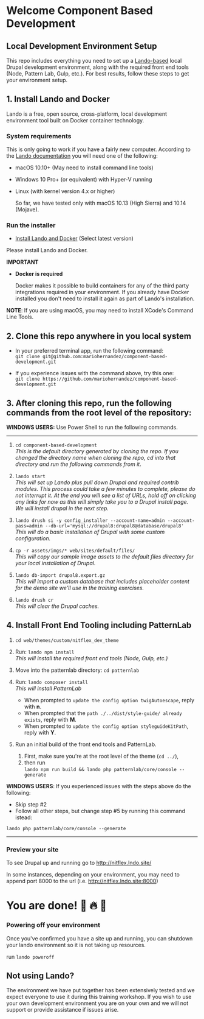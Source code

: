 # Welcome Component Based Development

## Local Development Environment Setup

This repo includes everything you need to set up a [Lando-based](https://docs.devwithlando.io/) local Drupal development environment, along with the required front end tools (Node, Pattern Lab, Gulp, etc.). For best results, follow these steps to get your environment setup.

## 1. Install Lando and Docker
Lando is a free, open source, cross-platform, local development environment tool built on Docker container technology.

### System requirements

This is only going to work if you have a fairly new computer. According to the [Lando documentation](https://docs.devwithlando.io/installation/system-requirements.html#operating-system) you will need one of the following:

* macOS 10.10+ \(May need to install command line tools\)
* Windows 10 Pro+ \(or equivalent\) with Hyper-V running
* Linux \(with kernel version 4.x or higher\)

  So far, we have tested only with macOS 10.13 \(High Sierra\) and 10.14 \(Mojave\).

### Run the installer

* [Install Lando and Docker](https://github.com/lando/lando/releases) (Select latest version)

Please install Lando and Docker.

**IMPORTANT**

* **Docker is required**

  Docker makes it possible to build containers for any of the third party integrations required in your environment. If you already have Docker installed you don't need to install it again as part of Lando's installation.

**NOTE**: If you are using macOS, you may need to install XCode's Command Line Tools.

## 2. Clone this repo anywhere in you local system
* In your preferred terminal app, run the following command:<br />
```git clone git@github.com:mariohernandez/component-based-development.git```

* If you experience issues with the command above, try this one:<br />
```git clone https://github.com/mariohernandez/component-based-development.git```


## 3. After cloning this repo, run the following commands from the root level of the repository:

**WINDOWS USERS:**
Use Power Shell to run the following commands.

---
1. `cd component-based-development`<br />_This is the default directory generated by cloning the repo.  If you changed the directory name when cloning the repo, cd into that directory and run the following commands from it_.

2. `lando start`<br />_This will set up Lando plus pull down Drupal and required contrib modules. This process could take a few minutes to complete, please do not interrupt it.  At the end you will see a list of URLs, hold off on clicking any links for now as this will simply take you to a Drupal install page.  We will install drupal in the next step._

3. `lando drush si -y config_installer --account-name=admin --account-pass=admin --db-url='mysql://drupal8:drupal8@database/drupal8'`<br />_This will do a basic installation of Drupal with some custom configuration._

4. `cp -r assets/imgs/* web/sites/default/files/`<br />_This will copy our sample image assets to the default files directory for your local installation of Drupal._

5. `lando db-import drupal8.export.gz`<br />_This will import a custom database that includes placeholder content for the demo site we'll use in the training exercises._

6. `lando drush cr`<br />_This will clear the Drupal caches._


## 4. Install Front End Tooling including PatternLab

1. `cd web/themes/custom/nitflex_dev_theme`

2. Run: `lando npm install`<br />_This will install the required front end tools (Node, Gulp, etc.)_

3. Move into the patternlab directory:  `cd patternlab`

4. Run: `lando composer install`<br />_This will install PatternLab_<br />
    - When prompted to `update the config option twigAutoescape`, reply with **n**.<br />
    - When prompted that the `path ./../dist/style-guide/ already exists`, reply with **M**.<br />
    - When prompted to `update the config option styleguideKitPath`, reply with **Y**.

5. Run an initial build of the front end tools and PatternLab.<br />
    1. First, make sure you're at the root level of the theme (`cd ../`),<br />
    2. then run<br />```lando npm run build && lando php patternlab/core/console --generate```

**WINDOWS USERS**:
If you experienced issues with the steps above do the following:

* Skip step #2
* Follow all other steps, but change step #5 by running this command istead:

`lando php patternlab/core/console --generate`

---

### Preview your site
To see Drupal up and running go to http://nitflex.lndo.site/

In some instances, depending on your environment, you may need to append port 8000 to the url (i.e. http://nitflex.lndo.site:8000)
<!-- - Go to: [http://nitflex.lndo.site/user](http://nitflex.lndo.site/user) and log in with username: `admin`, pw: `admin`.

- To access PatternLab, which where our components will be displayed, go to [http://nitflex.lndo.site/themes/custom/nitflex_dev_theme/dist/style-guide/](http://nitflex.lndo.site/themes/custom/nitflex_dev_theme/dist/style-guide/) -->


# You are done! 🙌 🔥 👊


### Powering off your environment
Once you've confirmed you have a site up and running, you can shutdown your lando environment so it is not taking up resources.

run `lando poweroff`

## Not using Lando?

The environment we have put together has been extensively tested and we expect everyone to use it during this training workshop. If you wish to use your own development environment you are on your own and we will not support or provide assistance if issues arise.
<!-- TODO: Commenting for now until documentation is complete. -->
<!-- ## Workshop exercises:

[Component based development exercises](https://mariohernandez.gitbooks.io/components-training/). -->

